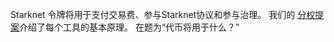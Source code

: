 Starknet 令牌将用于支付交易费、参与Starknet协议和参与治理。 我们的 [分权提案](https://medium.com/starkware/part-2-a-decentralization-and-governance-proposal-for-starknet-23e335645778)介绍了每个工具的基本原理。 在题为“代币将用于什么？”